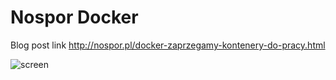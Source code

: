 Nospor Docker
=============

Blog post link http://nospor.pl/docker-zaprzegamy-kontenery-do-pracy.html

![screen](http://q.i-systems.pl/file/c2325fe4.png)

